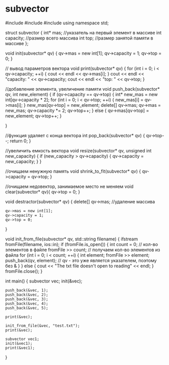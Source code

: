 # subvector
#include <iostream>
#include <string>
#include <fstream>
using namespace std;

struct subvector
{
    int* mas; //указатель на первый элемент в массиве
    int capacity; //размер всего массива
    int top; //размер занятой памяти в массиве
};

void init(subvector* qv) {
    qv->mas = new int[1];
    qv->capacity = 1;
    qv->top = 0;
}

// вывод параметров вектора
void print(subvector* qv)
{
    for (int i = 0; i < qv->capacity; ++i)
    {
        cout << endl << qv->mas[i];
    }
    cout << endl << "capacity: " << qv->capacity;
    cout << endl << "top: " << qv->top;
}

//добавление элемента, увеличение памяти
void push_back(subvector* qv, int new_element) {
    if (qv->capacity == qv->top)
    {
        int* new_mas = new int[qv->capacity * 2];
        for (int i = 0; i < qv->top; ++i) {
            new_mas[i] = qv->mas[i];
        }
        new_mas[qv->top] = new_element;
        delete[] qv->mas;
        qv->mas = new_mas;
        qv->capacity *= 2;
        qv->top++;
    }
    else
    {
        qv->mas[qv->top] = new_element;
        qv->top++;
    }
    
    
}

//функция удаляет с конца вектора
int pop_back(subvector* qv) {
    qv->top--;
    return 0;
}

//увеличить емкость вектора
void resize(subvector* qv, unsigned int new_capacity) {
    if (new_capacity > qv->capacity)
    {
        qv->capacity = new_capacity;
    }
}

//очищаем ненужную память
void shrink_to_fit(subvector* qv) {
    qv->capacity = qv->top;
}

//очищаем недовектор, занимаемое место не меняем
void clear(subvector* qv){
    qv->top = 0;
}

void destractor(subvector* qv) {
    delete[] qv->mas; //удаление маcсива

    qv->mas = new int[1];
    qv->capacity = 1;
    qv->top = 0;
}

void init_from_file(subvector* qv, std::string filename) {
    ifstream fromFile(filename, ios::in);
    if (fromFile.is_open())
    {
        int count = 0; // кол-во элементов в файле
        fromFile >> count; // получаем кол-во элементов из файла
        for (int i = 0; i < count; ++i)
        {
            int element;
            fromFile >> element;
            push_back(qv, element); // qv - это уже является указателем, поэтому без &
        }
    }
    else
    {
        cout << "The txt file doesn't open to reading" << endl;
    }
    fromFile.close();
}

int main()
{
    subvector vec;
    init(&vec);

    push_back(&vec, 1);
    push_back(&vec, 2);
    push_back(&vec, 3);
    push_back(&vec, 4);
    push_back(&vec, 5);

    print(&vec);

    init_from_file(&vec, "test.txt");
    print(&vec);

    subvector vec1;
    init(&vec1);
    print(&vec1);
}
